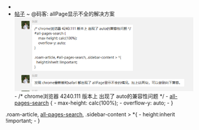 - 
- [帖子](帖子.md) ~ @码客: allPage显示不全的解决方案
    ![](../images/Ex4TjokPlp.png?)
        - /* chrome浏览器 4240.111 版本上 出现了 auto的兼容性问题 */
        - [all-pages-search](all-pages-search.md) {
            - max-height: calc(100%);
            - overflow-y: auto;
        - }
        
.roam-article, [all-pages-search](all-pages-search.md), .sidebar-content > *{
            - height:inherit !important;
        - }
